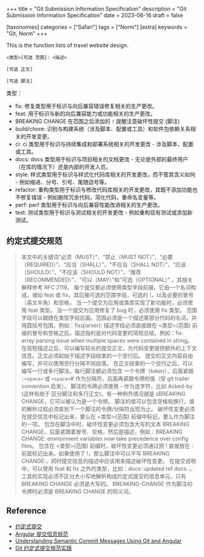 +++
title = "Git Submission Information Specification"
description = "Git Submission Information Specification"
date = 2023-06-16
draft = false

[taxonomies]
categories = ["Safari"]
tags = ["Norm"]
[extra]
keywords = "Git, Norm"
+++

This is the function lists of travel website design.

<!-- more -->

```git
<类型>[可选 范围]: <描述>

[可选 正文]

[可选 脚注]
```

类型：

- fix: 修复类型用于标识与向后兼容错误修复相关的生产更改。
- feat: 用于标识与新的向后兼容能力或功能相关的生产更改。
- BREAKING CHANGE 在范围之后添加的 `!` 提醒注意破坏性提交 (脚注)
- build/chore: 识别与构建系统（涉及脚本、配置或工具）和软件包依赖关系相关的开发变更。
- ci: ci 类型用于标识与持续集成和部署系统相关的开发更改 - 涉及脚本、配置或工具。
- docs: docs 类型用于标识与项目相关的文档更改 - 无论是外部的最终用户（在库的情况下）还是内部的开发人员。
- style: 样式类型用于标识与样式化代码库相关的开发更改，而不管其含义如何 - 例如缩进、分号、引号、尾随逗号等。
- refactor: 重构类型用于标识与修改代码库相关的开发更改，其既不添加功能也不修复错误 - 例如删除冗余代码，简化代码，重命名变量等。
- perf: perf 类型用于标识与向后兼容性能改进相关的生产更改。
- test: 测试类型用于标识与测试相关的开发更改 - 例如重构现有测试或添加新测试。

## 约定式提交规范

> 本文中的关键词“必须（MUST）”、“禁止（MUST NOT）”、“必要（REQUIRED）”、“应当（SHALL）”、“不应当（SHALL NOT）”、“应该（SHOULD）”、“不应该（SHOULD NOT）”、“推荐（RECOMMENDED）”、“可以（MAY）”和“可选（OPTIONAL）” ，其相关解释参考 RFC 2119。
> 每个提交都必须使用类型字段前缀，它由一个名词构成，诸如 feat 或 fix，其后接可选的范围字段，可选的 !，以及必要的冒号（英文半角）和空格。
当一个提交为应用或类库实现了新功能时，必须使用 feat 类型。
当一个提交为应用修复了 bug 时，必须使用 fix 类型。
范围字段可以跟随在类型字段后面。范围必须是一个描述某部分代码的名词，并用圆括号包围，例如：fix(parser):
描述字段必须直接跟在 <类型>(范围) 前缀的冒号和空格之后。描述指的是对代码变更的简短总结，例如：fix: array parsing issue when multiple spaces were contained in string。
在简短描述之后，可以编写较长的提交正文，为代码变更提供额外的上下文信息。正文必须起始于描述字段结束的一个空行后。
提交的正文内容自由编写，并可以使用空行分隔不同段落。
在正文结束的一个空行之后，可以编写一行或多行脚注。每行脚注都必须包含 一个令牌（token），后面紧跟 `:<space>` 或 `<space>`# 作为分隔符，后面再紧跟令牌的值（受 git trailer convention 启发）。
脚注的令牌必须使用 - 作为连字符，比如 Acked-by (这样有助于 区分脚注和多行正文)。有一种例外情况就是 sBREAKING CHANGE，它可以被认为是一个令牌。
脚注的值可以包含空格和换行，值的解析过程必须直到下一个脚注的令牌/分隔符出现为止。
破坏性变更必须在提交信息中标记出来，要么在 <类型>(范围) 前缀中标记，要么作为脚注的一项。
包含在脚注中时，破坏性变更必须包含大写的文本 BREAKING CHANGE，后面紧跟着冒号、空格，然后是描述，例如：BREAKING CHANGE: environment variables now take precedence over config files。
包含在 <类型>(范围) 前缀时，破坏性变更必须通过把 ! 直接放在 : 前面标记出来。如果使用了 !，那么脚注中可以不写 BREAKING CHANGE:，同时提交信息的描述中应该用来描述破坏性变更。
在提交说明中，可以使用 feat 和 fix 之外的类型，比如：docs: updated ref docs. 。
工具的实现必须不区分大小写地解析构成约定式提交的信息单元，只有 BREAKING CHANGE 必须是大写的。
BREAKING-CHANGE 作为脚注的令牌时必须是 BREAKING CHANGE 的同义词。

## Reference

- [约定式提交](https://www.conventionalcommits.org/zh-hans/v1.0.0/)
- [Angular 提交信息规范](https://zj-git-guide.readthedocs.io/zh_CN/latest/message/Angular%E6%8F%90%E4%BA%A4%E4%BF%A1%E6%81%AF%E8%A7%84%E8%8C%83/)
- [Understanding Semantic Commit Messages Using Git and Angular](https://nitayneeman.com/posts/understanding-semantic-commit-messages-using-git-and-angular/)
- [Git 约定式提交规范实践](https://www.barretlee.com/blog/2019/10/28/commit-convention/)
